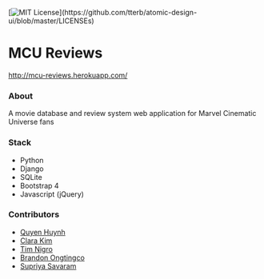 [![MIT License](https://img.shields.io/apm/l/atomic-design-ui.svg?)](https://github.com/tterb/atomic-design-ui/blob/master/LICENSEs)



# MCU Reviews

http://mcu-reviews.herokuapp.com/

### About
A movie database and review system web application for Marvel Cinematic Universe fans

### Stack

- Python
- Django
- SQLite
- Bootstrap 4
- Javascript (jQuery)

### Contributors 
- [Quyen Huynh](http://github.com/quyenxhuynh/)
- [Clara Kim](http://github.com/21clurs/)
- [Tim Nigro](http://github.com/tnigro/)
- [Brandon Ongtingco](http://github.com/TheWolfChamp/)
- [Supriya Savaram](http://github.com/supriyasavaram/)